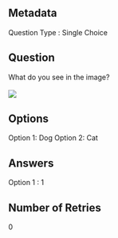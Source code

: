 ## Metadata
Question Type : Single Choice

## Question
What do you see in the image?
<br><br/>
<img src="https://docs-api-qa.cloudlabs.ai/repos/raw.githubusercontent.com/Rabin-spektra/Demo-Repo/main/cloned-test-file-img/images/pexels-chevanon-1108099.jpg?token=8b2t1Sg45N8JBe8QNwBlyhJq" />
<br />

## Options
Option 1: Dog
Option 2: Cat

## Answers
Option 1 : 1

## Number of Retries
0

